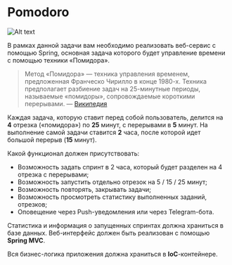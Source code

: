 # Pomodoro

![Alt text](https://habrastorage.org/webt/lz/de/vd/lzdevd3rubswqpr9dalou5c5wzc.jpeg)

В рамках данной задачи вам необходимо реализовать веб-сервис с помощью Spring, основная задача которого будет управление времени с помощью техники «Помидора».

> Метод «Помидора» — техника управления временем, предложенная Франческо Чирилло в конце 1980-х. Техника предполагает разбиение задач на 25-минутные периоды, называемые «помидоры», сопровождаемые короткими перерывами. — [Википедия](https://ru.wikipedia.org/wiki/%D0%9F%D0%BE%D0%BC%D0%B8%D0%B4%D0%BE%D1%80_(%D0%BC%D0%B5%D1%82%D0%BE%D0%B4))

Каждая задача, которую ставит перед собой пользователь, делится на **4** отрезка («помидора») по **25** минут, с перерывами в **5** минут. На выполнение самой задачи ставится **2** часа, после которой идет большой перерыв (**15** минут).  

Какой функционал должен присутствовать:
* Возможность задать спринт в 2 часа, который будет разделен на 4 отрезка с перерывами;
* Возможность запустить отдельно отрезок на 5 / 15 / 25 минут;
* Возможность повторять, закрывать задачи;
* Возможность просмотреть статистику выполненных заданий, отрезков;
* Оповещение через Push-уведомления или через Telegram-бота.

Статистика и информация о запущенных спринтах должна храниться в базе данных. Веб-интерфейс должен быть реализован с помощью **Spring MVC**.

Вся бизнес-логика приложения должна храниться в **IoC**-контейнере.

